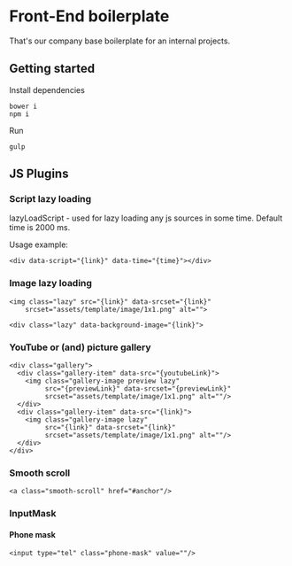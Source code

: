 # Front-End boilerplate

That's our company base boilerplate for an internal projects.

## Getting started

Install dependencies
````
bower i
npm i
````
Run
````
gulp
````
## JS Plugins
### Script lazy loading
lazyLoadScript - used for lazy loading any js sources in some time. Default time is 2000 ms.

Usage example:
````
<div data-script="{link}" data-time="{time}"></div>
````
### Image lazy loading
````
<img class="lazy" src="{link}" data-srcset="{link}"
    srcset="assets/template/image/1x1.png" alt="">

<div class="lazy" data-background-image="{link}">
````
### YouTube or (and) picture gallery
````
<div class="gallery">
  <div class="gallery-item" data-src="{youtubeLink}">
    <img class="gallery-image preview lazy" 
         src="{previewLink}" data-srcset="{previewLink}"
         srcset="assets/template/image/1x1.png" alt=""/>
  </div>
  <div class="gallery-item" data-src="{link}">
    <img class="gallery-image lazy" 
         src="{link}" data-srcset="{link}"
         srcset="assets/template/image/1x1.png" alt=""/>
  </div>
</div>
````
### Smooth scroll
````
<a class="smooth-scroll" href="#anchor"/>
````
### InputMask
#### Phone mask
````
<input type="tel" class="phone-mask" value=""/>
````
